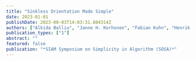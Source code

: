 ```yaml
---
title: "Sinkless Orientation Made Simple"
date: 2023-01-01
publishDate: 2023-08-03T14:03:31.884314Z
authors: ["Alkida Balliu", "Janne H. Korhonen", "Fabian Kuhn", "Henrik Lievonen", "Dennis Olivetti", "Shreyas Pai", "Ami Paz", "Joel Rybicki", "Stefan Schmid", "Jan Studený", "Jukka Suomela", "Jara Uitto"]
publication_types: ["1"]
abstract: ""
featured: false
publication: "*SIAM Symposium on Simplicity in Algorithm (SOSA)*"
---
```


